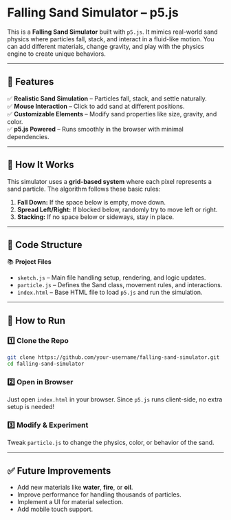 # Falling Sand Simulator – p5.js  

This is a **Falling Sand Simulator** built with `p5.js`. It mimics real-world sand physics where particles fall, stack, and interact in a fluid-like motion. You can add different materials, change gravity, and play with the physics engine to create unique behaviors.  

---

## 🌟 Features  

✅ **Realistic Sand Simulation** – Particles fall, stack, and settle naturally.  
✅ **Mouse Interaction** – Click to add sand at different positions.  
✅ **Customizable Elements** – Modify sand properties like size, gravity, and color.  
✅ **p5.js Powered** – Runs smoothly in the browser with minimal dependencies.  

---

## 🔹 How It Works  

This simulator uses a **grid-based system** where each pixel represents a sand particle. The algorithm follows these basic rules:  

1. **Fall Down:** If the space below is empty, move down.  
2. **Spread Left/Right:** If blocked below, randomly try to move left or right.  
3. **Stacking:** If no space below or sideways, stay in place.  

---

## 🔹 Code Structure  

📚 **Project Files**  
- `sketch.js` – Main file handling setup, rendering, and logic updates.  
- `particle.js` – Defines the Sand class, movement rules, and interactions.  
- `index.html` – Base HTML file to load `p5.js` and run the simulation.  

---

## 🚀 How to Run  

### 1️⃣ Clone the Repo  

```sh
git clone https://github.com/your-username/falling-sand-simulator.git
cd falling-sand-simulator
```

### 2️⃣ Open in Browser  

Just open `index.html` in your browser. Since `p5.js` runs client-side, no extra setup is needed!  

### 3️⃣ Modify & Experiment  

Tweak `particle.js` to change the physics, color, or behavior of the sand.  


---

## ✅ Future Improvements  

- Add new materials like **water**, **fire**, or **oil**.  
- Improve performance for handling thousands of particles.  
- Implement a UI for material selection.  
- Add mobile touch support.  
